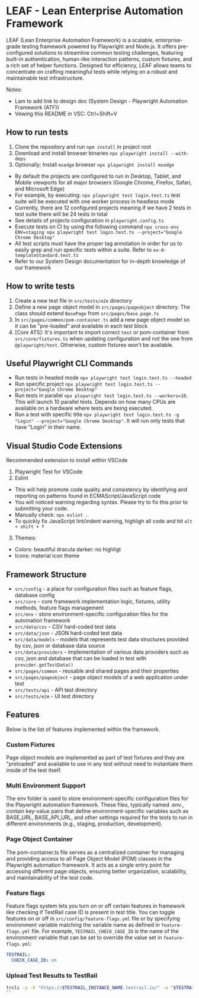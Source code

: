# LEAF - Lean Enterprise Automation Framework

LEAF (Lean Enterprise Automation Framework) is a scalable, enterprise-grade testing framework powered by Playwright and Node.js. It offers pre-configured solutions to streamline common testing challenges, featuring built-in authentication, human-like interaction patterns, custom fixtures, and a rich set of helper functions. Designed for efficiency, LEAF allows teams to concentrate on crafting meaningful tests while relying on a robust and maintainable test infrastructure.

Notes:
- Lam to add link to design doc (System Design - Playwright Automation Framework (ATF))
- Vewing this README in VSC: Ctrl+Shift+V

## How to run tests

1. Clone the repository and run `npm install` in project root
2. Download and install browser binaries `npx playwright install --with-deps`
3. Optionally: Install `msedge` browser `npx playwright install msedge`

- By default the projects are configured to run in Desktop, Tablet, and Mobile viewports for all major browsers (Google Chrome, Firefox, Safari, and Microsoft Edge)
- For example, by executing: `npx playwright test login.test.ts` test suite will be executed with one worker process in headless mode
- Currently, there are 12 configured projects meaning if we have 2 tests in test suite there will be 24 tests in total
- See details of projects configuration in `playwright.config.ts`
- Execute tests on CI by using the following command `npx cross-env ENV=staging npx playwright test login.test.ts --project="Google Chrome Desktop"`
- All test scripts must have the proper tag annotation in order for us to easily grep and run specific tests within a suite. Refer to `ex-0-templateStandard.test.ts`
- Refer to our System Design documentation for in-depth knowledge of our framework

## How to write tests

1. Create a new test file in `src/tests/e2e` directory
2. Define a new page object model in `src/pages/pageobject` directory. The class should extend `BasePage` from `src/pages/base.page.ts`
3. In `src/pages/common/pom-container.ts` add a new page object model so it can be "pre-loaded" and available in each test block
4. [Core ATS]: It's important to import correct `test` or pom-container from `src/core/fixtures.ts` when updating configuration and not the one from `@playwright/test`. Otherwise, custom fixtures won't be available.

## Useful Playwright CLI Commands

- Run tests in headed mode `npx playwright test login.test.ts --headed`
- Run specific project `npx playwright test login.test.ts --project="Google Chrome Desktop"`
- Run tests in parallel `npx playwright test login.test.ts --workers=10`. This will launch 10 parallel tests. Depends on how many CPUs are available on a hardware where tests are being executed.
- Run a test with specific title `npx playwright test login.test.ts -g "Login" --project="Google Chrome Desktop"`. It will run only tests that have "Login" in their name.

## Visual Studio Code Extensions
Recommended extension to install within VSCode
1. Playwright Test for VSCode
2. Eslint
- This will help promote code quality and consistency by identifying and reporting on patterns found in ECMAScript/JavaScript code
- You will noticed warning regarding syntax. Please try to fix this prior to submitting your code.
- Manually check: `npx eslint .`
- To quickly fix JavaScript lint/indent warning, highligh all code and hit `alt + shift + f`
3. Themes:
- Colors: beautiful dracula darker: no highligt
- Icons: material icon theme

## Framework Structure

- `src/config` - a place for configuration files such as feature flags, database config
- `src/core` - core framework implementation logic, fixtures, utility methods, feature flags management
- `src/env` - store environment-specific configuration files for the automation framework
- `src/data/csv` - CSV hard-coded test data
- `src/data/json` - JSON hard-coded test data
- `src/data/models` - models that represents test data structures provided by csv, json or database data source
- `src/data/providers` - implementation of various data providers such as csv, json and database that can be loaded in test with `provider.getTestData()`
- `src/pages/common` - reusable and shared pages and their properties
- `src/pages/pageobject` - page object models of a web application under test
- `src/tests/api` - API test directory
- `src/tests/e2e` - UI test directory

## Features

Below is the list of features implemented within the framework.

### Custom Fixtures

Page object models are implemented as part of test fixtures and they are "preloaded" and available to use in any test without need to instantiate them inside of the test itself.

### Multi Environment Support

The env folder is used to store environment-specific configuration files for the Playwright automation framework. These files, typically named .env.<environment>, contain key-value pairs that define environment-specific variables such as BASE_URL, BASE_API_URL, and other settings required for the tests to run in different environments (e.g., staging, production, development).

### Page Object Container

The pom-container.ts file serves as a centralized container for managing and providing access to all Page Object Model (POM) classes in the Playwright automation framework. It acts as a single entry point for accessing different page objects, ensuring better organization, scalability, and maintainability of the test code.

### Feature flags

Feature flags system lets you turn on or off certain features in framework like checking if TestRail case ID is present in test title. You can toggle features on or off in `src/config/feature-flags.yml` file or by specifying environment variable matching the variable name as defined in `feature-flags.yml` file. For example, `TESTRAIL_CHECK_CASE_ID` is the name of the environment variable that can be set to override the value set in `feature-flags.yml`:

```yaml
TESTRAIL:
  CHECK_CASE_ID: on
```

### Upload Test Results to TestRail

```sh
trcli -y -h "https://$TESTRAIL_INSTANCE_NAME.testrail.io/" -u "$TESTRAIL_USERNAME" -p "$TESTRAIL_PASSWORD" --project "$PROJECT_NAME" parse_junit --case-matcher "name" -f "./test-results/junit-report.xml" --title "$TESTRAIL_TEST_RUN_TITLE"
``
